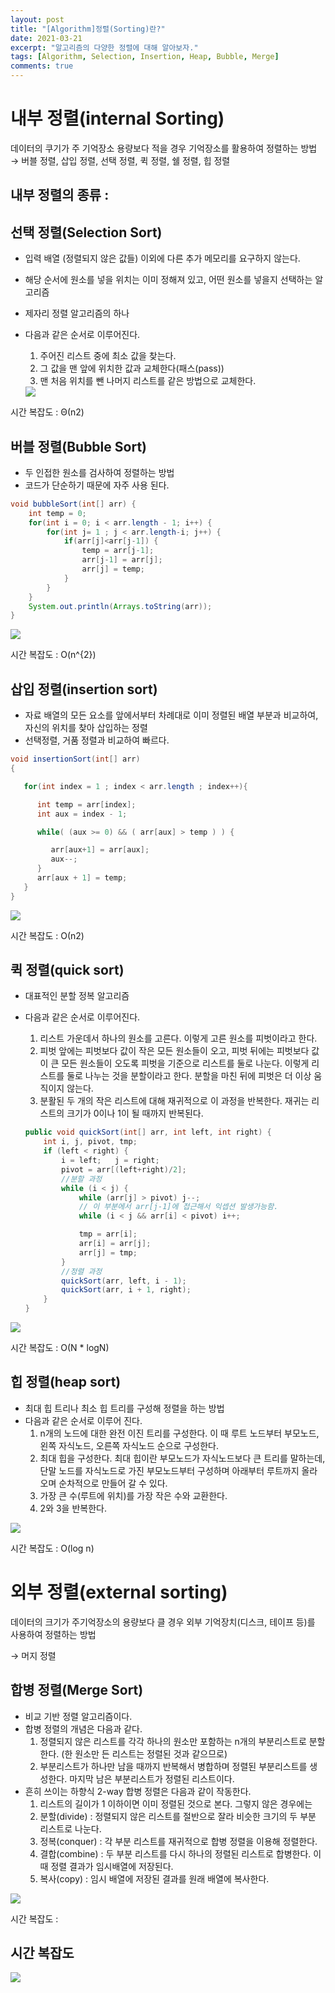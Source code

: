 ```yaml
---
layout: post
title: "[Algorithm]정렬(Sorting)란?"
date: 2021-03-21
excerpt: "알고리즘의 다양한 정렬에 대해 알아보자."
tags: [Algorithm, Selection, Insertion, Heap, Bubble, Merge]
comments: true
---
```


# 내부 정렬(internal Sorting)

데이터의 쿠기가 주 기억장소 용량보다 적을 경우 기억장소를 활용하여 정렬하는 방법
→ 버블 정렬, 삽입 정렬, 선택 정렬, 퀵 정렬, 쉘 정렬, 힙 정렬

## 내부 정렬의 종류 :
## 선택 정렬(Selection Sort)

- 입력 배열 (정렬되지 않은 값들) 이외에 다른 추가 메모리를 요구하지 않는다.
- 해당 순서에 원소를 넣을 위치는 이미 정해져 있고, 어떤 원소를 넣을지 선택하는 알고리즘
- 제자리 정렬 알고리즘의 하나
- 다음과 같은 순서로 이루어진다.
    1. 주어진 리스트 중에 최소 값을 찾는다. 
    2. 그 값을 맨 앞에 위치한 값과 교체한다(패스(pass))
    3. 맨 처음 위치를 뺀 나머지 리스트를 같은 방법으로 교체한다. 

    <img src="https://eunmik.github.io/bonita/assets/img/210321-selection.gif">

시간 복잡도 : Θ(n2)

## 버블 정렬(Bubble Sort)

- 두 인접한 원소를 검사하여 정렬하는 방법
- 코드가 단순하기 때문에 자주 사용 된다.

```java
void bubbleSort(int[] arr) {
    int temp = 0;
	for(int i = 0; i < arr.length - 1; i++) {
		for(int j= 1 ; j < arr.length-i; j++) {
			if(arr[j]<arr[j-1]) {
				temp = arr[j-1];
				arr[j-1] = arr[j];
				arr[j] = temp;
			}
		}
	}
	System.out.println(Arrays.toString(arr));
}
```

<img src="https://eunmik.github.io/bonita/assets/img/210321-bubble.gif">

시간 복잡도 : O(n^{2})

## 삽입 정렬(insertion sort)

- 자료 배열의 모든 요소를 앞에서부터 차례대로 이미 정렬된 배열 부분과 비교하여, 자신의 위치를 찾아 삽입하는 정렬
- 선택정렬, 거품 정렬과 비교하여 빠르다.

```java
void insertionSort(int[] arr)
{

   for(int index = 1 ; index < arr.length ; index++){

      int temp = arr[index];
      int aux = index - 1;

      while( (aux >= 0) && ( arr[aux] > temp ) ) {

         arr[aux+1] = arr[aux];
         aux--;
      }
      arr[aux + 1] = temp;
   }
}
```

<img src="https://eunmik.github.io/bonita/assets/img/210321-insertion.gif">

시간 복잡도 : О(n2)

## 퀵 정렬(quick sort)

- 대표적인 분할 정복 알고리즘
- 다음과 같은 순서로 이루어진다.
    1. 리스트 가운데서 하나의 원소를 고른다. 이렇게 고른 원소를 피벗이라고 한다. 
    2. 피벗 앞에는 피벗보다 값이 작은 모든 원소들이 오고, 피벗 뒤에는 피벗보다 값이 큰 모든 원소들이 오도록 피벗을 기준으로 리스트를 둘로 나눈다. 이렇게 리스트를 둘로 나누는 것을 분할이라고 한다. 분할을 마친 뒤에 피벗은 더 이상 움직이지 않는다. 
    3. 분활된 두 개의 작은 리스트에 대해 재귀적으로 이 과정을 반복한다. 재귀는 리스트의 크기가 0이나 1이 될 때까지 반복된다. 

    ```java
    public void quickSort(int[] arr, int left, int right) {
        int i, j, pivot, tmp;
        if (left < right) {
            i = left;   j = right;
            pivot = arr[(left+right)/2];
            //분할 과정
            while (i < j) {
                while (arr[j] > pivot) j--;
                // 이 부분에서 arr[j-1]에 접근해서 익셉션 발생가능함.
                while (i < j && arr[i] < pivot) i++;

                tmp = arr[i];
                arr[i] = arr[j];
                arr[j] = tmp;
            }
            //정렬 과정
            quickSort(arr, left, i - 1);
            quickSort(arr, i + 1, right);
        }
    }
    ```

<img src="https://eunmik.github.io/bonita/assets/img/210321-quick.gif">

시간 복잡도 : O(N * logN) 

## 힙 정렬(heap sort)

- 최대 힙 트리나 최소 힙 트리를 구성해 정렬을 하는 방법
- 다음과 같은 순서로 이루어 진다.
    1. n개의 노드에 대한 완전 이진 트리를 구성한다. 이 때 루트 노드부터 부모노드, 왼쪽 자식노드, 오른쪽 자식노드 순으로 구성한다. 
    2. 최대 힙을 구성한다. 최대 힙이란 부모노드가 자식노드보다 큰 트리를 말하는데, 단말 노드를 자식노드로 가진 부모노드부터 구성하며 아래부터 루트까지 올라오며 순차적으로 만들어 갈 수 있다. 
    3. 가장 큰 수(루트에 위치)를 가장 작은 수와 교환한다.
    4. 2와 3을 반복한다. 

<img src="https://eunmik.github.io/bonita/assets/img/210321-heap.gif">

시간 복잡도 : O(log n)

# 외부 정렬(external sorting)

데이터의 크기가 주기억장소의 용량보다 클 경우 외부 기억장치(디스크, 테이프 등)를 사용하여 정렬하는 방법 

→ 머지 정렬

## 합병 정렬(Merge Sort)

- 비교 기반 정렬 알고리즘이다.
- 합병 정렬의 개념은 다음과 같다.
    1. 정렬되지 않은 리스트를 각각 하나의 원소만 포함하는 n개의 부분리스트로 분할한다. (한 원소만 든 리스트는 정렬된 것과 같으므로)
    2. 부분리스트가 하나만 남을 때까지 반복해서 병합하며 정렬된 부분리스트를 생성한다. 마지막 남은 부분리스트가 정렬된 리스트이다.
- 흔히 쓰이는 하향식 2-way 합병 정렬은 다음과 같이 작동한다.
    1. 리스트의 길이가 1 이하이면 이미 정렬된 것으로 본다. 그렇지 않은 경우에는
    2. 분할(divide) : 정렬되지 않은 리스트를 절반으로 잘라 비슷한 크기의 두 부분 리스트로 나눈다.
    3. 정복(conquer) : 각 부분 리스트를 재귀적으로 합병 정렬을 이용해 정렬한다.
    4. 결합(combine) : 두 부분 리스트를 다시 하나의 정렬된 리스트로 합병한다. 이때 정렬 결과가 임시배열에 저장된다.
    5. 복사(copy) : 임시 배열에 저장된 결과를 원래 배열에 복사한다.

<img src="https://eunmik.github.io/bonita/assets/img/210321-merge.gif">

시간 복잡도 : 

## 시간 복잡도

<img src="https://eunmik.github.io/bonita/assets/img/210321-complexity.png">